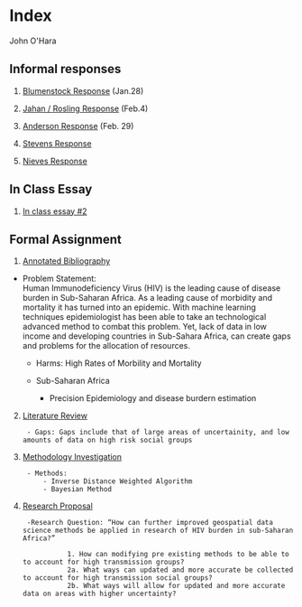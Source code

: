 # Index 

John O'Hara

## Informal responses 

1. [Blumenstock Response](https://jpohara12.github.io/workshop/blumenstock) (Jan.28)

2. [Jahan / Rosling Response](https://jpohara12.github.io/workshop/Jahan) (Feb.4)

3. [Anderson Response](https://jpohara12.github.io/workshop/Anderson) (Feb. 29)

4. [Stevens Response](https://jpohara12.github.io/workshop/Stevens)

5. [Nieves Response](https://jpohara12.github.io/workshop/Nieves) 


## In Class Essay

1. [In class essay #2](https://jpohara12.github.io/workshop/Inclassessay) 

## Formal Assignment

1. [Annotated Bibliography](https://jpohara12.github.io/workshop/Assignment1)

- Problem Statement:  
Human Immunodeficiency Virus (HIV) is the leading cause of disease burden in Sub-Saharan Africa.  As a leading cause of morbidity and mortality it has turned into an epidemic. With machine learning techniques epidemiologist has been able to take an technological advanced method to combat this problem. Yet, lack of data in low income and developing countries in Sub-Sahara Africa, can create gaps and problems for the allocation of resources. 

    - Harms: 
                High Rates of Morbility and Mortality  
  
    
    - Sub-Saharan Africa 
  
  
      - Precision Epidemiology and disease burdern estimation
  
  
2. [Literature Review ](https://jpohara12.github.io/workshop/Assignment2)


        - Gaps: Gaps include that of large areas of uncertainity, and low amounts of data on high risk social groups


3. [Methodology Investigation](https://jpohara12.github.io/workshop/Assignment3)


        - Methods: 
            - Inverse Distance Weighted Algorithm 
            - Bayesian Method


4. [Research Proposal](https://jpohara.github.io/workshop/FinalPaper) 


        -Research Question: “How can further improved geospatial data science methods be applied in research of HIV burden in sub-Saharan Africa?” 
        
                  1. How can modifying pre existing methods to be able to to account for high transmission groups?  
                  2a. What ways can updated and more accurate be collected to account for high transmission social groups?  
                  2b. What ways will allow for updated and more accurate data on areas with higher uncertainty? 
        

